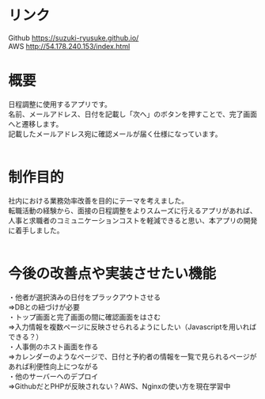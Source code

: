 # リンク  
Github
https://suzuki-ryusuke.github.io/  
AWS
http://54.178.240.153/index.html  
# 概要
日程調整に使用するアプリです。  
名前、メールアドレス、日付を記載し「次へ」のボタンを押すことで、完了画面へと遷移します。  
記載したメールアドレス宛に確認メールが届く仕様になっています。   
<br>
# 制作目的
社内における業務効率改善を目的にテーマを考えました。  
転職活動の経験から、面接の日程調整をよりスムーズに行えるアプリがあれば、人事と求職者のコミュニケーションコストを軽減できると思い、本アプリの開発に着手しました。  
<br>
# 今後の改善点や実装させたい機能
・他者が選択済みの日付をプラックアウトさせる  
⇒DBとの紐づけが必要  
・トップ画面と完了画面の間に確認画面をはさむ  
⇒入力情報を複数ページに反映させられるようにしたい（Javascriptを用いればできる？）  
・人事側のホスト画面を作る  
⇒カレンダーのようなページで、日付と予約者の情報を一覧で見られるページがあれば利便性向上につながる  
・他のサーバーへのデプロイ  
⇒GithubだとPHPが反映されない？AWS、Nginxの使い方を現在学習中
